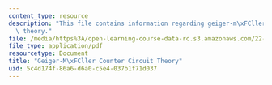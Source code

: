 ```yaml
---
content_type: resource
description: "This file contains information regarding geiger-m\xFCller counter circuit\
  \ theory."
file: /media/https%3A/open-learning-course-data-rc.s3.amazonaws.com/22-s902-do-it-yourself-diy-geiger-counters-january-iap-2015/5c4d174f86a6d6a0c5e4037b1f71d037_MIT22_S902IAP15_geigr_ckt.pdf
file_type: application/pdf
resourcetype: Document
title: "Geiger-M\xFCller Counter Circuit Theory"
uid: 5c4d174f-86a6-d6a0-c5e4-037b1f71d037
---
```

